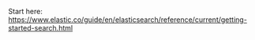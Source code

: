 Start here: https://www.elastic.co/guide/en/elasticsearch/reference/current/getting-started-search.html